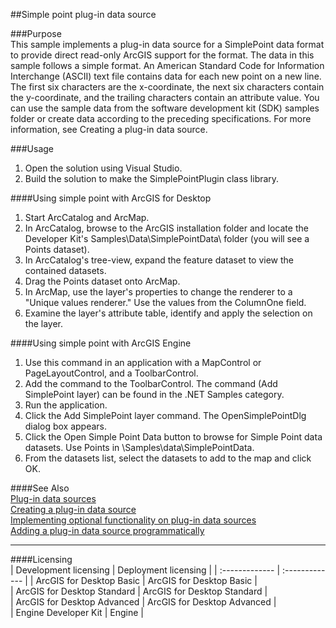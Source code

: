 ##Simple point plug-in data source

###Purpose  
This sample implements a plug-in data source for a SimplePoint data format to provide direct read-only ArcGIS support for the format. The data in this sample follows a simple format. An American Standard Code for Information Interchange (ASCII) text file contains data for each new point on a new line. The first six characters are the x-coordinate, the next six characters contain the y-coordinate, and the trailing characters contain an attribute value. You can use the sample data from the software development kit (SDK) samples folder or create data according to the preceding specifications. For more information, see Creating a plug-in data source.   


###Usage
1. Open the solution using Visual Studio.  
1. Build the solution to make the SimplePointPlugin class library.  

####Using simple point with ArcGIS for Desktop  
1. Start ArcCatalog and ArcMap.  
1. In ArcCatalog, browse to the ArcGIS installation folder and locate the Developer Kit's Samples\Data\SimplePointData\ folder (you will see a Points dataset).  
1. In ArcCatalog's tree-view, expand the feature dataset to view the contained datasets.  
1. Drag the Points dataset onto ArcMap.  
1. In ArcMap, use the layer's properties to change the renderer to a "Unique values renderer." Use the values from the ColumnOne field.  
1. Examine the layer's attribute table, identify and apply the selection on the layer.  

####Using simple point with ArcGIS Engine  
1. Use this command in an application with a MapControl or PageLayoutControl, and a ToolbarControl.  
1. Add the command to the ToolbarControl. The command (Add SimplePoint layer) can be found in the .NET Samples category.  
1. Run the application.  
1. Click the Add SimplePoint layer command. The OpenSimplePointDlg dialog box appears.   
1. Click the Open Simple Point Data button to browse for Simple Point data datasets. Use Points in <ArcGIS Developer Kit Installation folder>\Samples\data\SimplePointData.  
1. From the datasets list, select the datasets to add to the map and click OK.  







####See Also  
[Plug-in data sources](http://desktop.arcgis.com/search/?q=Plug-in%20data%20sources&p=0&language=en&product=arcobjects-sdk-dotnet&version=&n=15&collection=help)  
[Creating a plug-in data source](http://desktop.arcgis.com/search/?q=Creating%20a%20plug-in%20data%20source&p=0&language=en&product=arcobjects-sdk-dotnet&version=&n=15&collection=help)  
[Implementing optional functionality on plug-in data sources](http://desktop.arcgis.com/search/?q=Implementing%20optional%20functionality%20on%20plug-in%20data%20sources&p=0&language=en&product=arcobjects-sdk-dotnet&version=&n=15&collection=help)  
[Adding a plug-in data source programmatically](http://desktop.arcgis.com/search/?q=Adding%20a%20plug-in%20data%20source%20programmatically&p=0&language=en&product=arcobjects-sdk-dotnet&version=&n=15&collection=help)  


---------------------------------

####Licensing  
| Development licensing | Deployment licensing | 
| :------------- | :------------- | 
| ArcGIS for Desktop Basic | ArcGIS for Desktop Basic |  
| ArcGIS for Desktop Standard | ArcGIS for Desktop Standard |  
| ArcGIS for Desktop Advanced | ArcGIS for Desktop Advanced |  
| Engine Developer Kit | Engine |  


